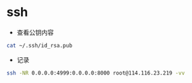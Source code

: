 # ssh

- 查看公钥内容

```bash
cat ~/.ssh/id_rsa.pub
```

- 记录

```bash
ssh -NR 0.0.0.0:4999:0.0.0.0:8000 root@114.116.23.219 -vv
```
